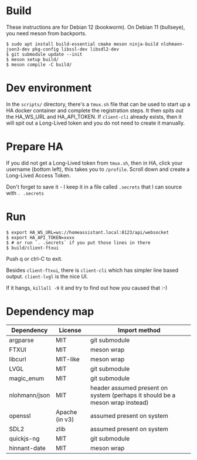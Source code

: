 # Build

These instructions are for Debian 12 (bookworm).
On Debian 11 (bullseye), you need meson from backports.

```
$ sudo apt install build-essential cmake meson ninja-build nlohmann-json3-dev pkg-config libssl-dev libsdl2-dev
$ git submodule update --init
$ meson setup build/
$ meson compile -C build/
```

# Dev environment

In the `scripts/` directory, there's a `tmux.sh` file that can be used to start up a HA docker container and complete the registration steps.
It then spits out the HA_WS_URL and HA_API_TOKEN.
If `client-cli` already exists, then it will spit out a Long-Lived token and you do not need to create it manually.


# Prepare HA

If you did not get a Long-Lived token from `tmux.sh`, then in HA, click your username (bottom left), this takes you to `/profile`.
Scroll down and create a Long-Lived Access Token.

Don't forget to save it - I keep it in a file called `.secrets` that I can source with `. .secrets`

# Run

```
$ export HA_WS_URL=ws://homeassistant.local:8123/api/websocket
$ export HA_API_TOKEN=xxxx
$ # or run `. .secrets` if you put those lines in there
$ build/client-ftxui
```

Push q or ctrl-C to exit.

Besides `client-ftxui`, there is `client-cli` which has simpler line based output.
`client-lvgl` is the nice UI.

If it hangs, `killall -9` it and try to find out how you caused that :-)

# Dependency map

| Dependency    | License        | Import method    |
|---------------|----------------|------------------|
| argparse      | MIT            | git submodule    |
| FTXUI         | MIT            | meson wrap       |
| libcurl       | MIT-like       | meson wrap       |
| LVGL          | MIT            | git submodule    |
| magic_enum    | MIT            | git submodule    |
| nlohmann/json | MIT            | header assumed present on system (perhaps it should be a meson wrap instead)
| openssl       | Apache (in v3) | assumed present on system |
| SDL2          | zlib           | assumed present on system |
| quickjs-ng    | MIT            | git submodule    |
| hinnant-date  | MIT            | meson wrap       |

